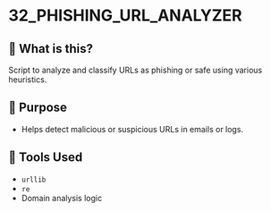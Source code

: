 # 32_PHISHING_URL_ANALYZER

## 📌 What is this?

Script to analyze and classify URLs as phishing or safe using various heuristics.

## 🚀 Purpose

- Helps detect malicious or suspicious URLs in emails or logs.

## 🧰 Tools Used

- `urllib`
- `re`
- Domain analysis logic
